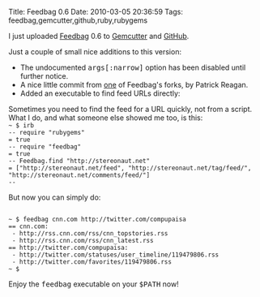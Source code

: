Title: Feedbag 0.6
Date: 2010-03-05 20:36:59
Tags: feedbag,gemcutter,github,ruby,rubygems

I just uploaded <a href="http://axiombox.com/feedbag">Feedbag</a> 0.6 to <a href="http://rubygems.org/gems/feedbag/versions/0.6">Gemcutter</a> and <a href="http://github.com/damog/feedbag">GitHub</a>.

Just a couple of small nice additions to this version:
<ul>
	<li>The undocumented <tt>args[:narrow]</tt> option has been disabled until further notice.</li>
	<li>A nice little commit from <a href="http://github.com/damog/feedbag/commit/ad7fdaf671b039cac5550b89d20de511b9a2bb14">one</a> of Feedbag's forks, by Patrick Reagan.</li>
	<li>Added an executable to find feed URLs directly:</li>
</ul>
Sometimes you need to find the feed for a URL quickly, not from a script. What I do, and what someone else showed me too, is this:

<code lang="bash">
~ $ irb
-- require "rubygems"
= true
-- require "feedbag"
= true
-- Feedbag.find "http://stereonaut.net"
= ["http://stereonaut.net/feed", "http://stereonaut.net/tag/feed/", "http://stereonaut.net/comments/feed/"]
-- 
</code>

But now you can simply do:

<code lang="bash">
~ $ feedbag cnn.com http://twitter.com/compupaisa
== cnn.com:
 - http://rss.cnn.com/rss/cnn_topstories.rss
 - http://rss.cnn.com/rss/cnn_latest.rss
== http://twitter.com/compupaisa:
 - http://twitter.com/statuses/user_timeline/119479806.rss
 - http://twitter.com/favorites/119479806.rss
~ $ 
</code>

Enjoy the <tt>feedbag</tt> executable on your <tt>$PATH</tt> now!